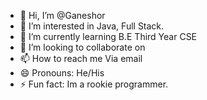 - 👋 Hi, I’m @Ganeshor
- 👀 I’m interested in Java, Full Stack.
- 🌱 I’m currently learning B.E Third Year CSE
- 💞️ I’m looking to collaborate on 
- 📫 How to reach me Via email 
- 😄 Pronouns: He/His
- ⚡ Fun fact: Im a rookie programmer.

<!---
Ganeshor/Ganeshor is a ✨ special ✨ repository because its `README.md` (this file) appears on your GitHub profile.
You can click the Preview link to take a look at your changes.
--->
